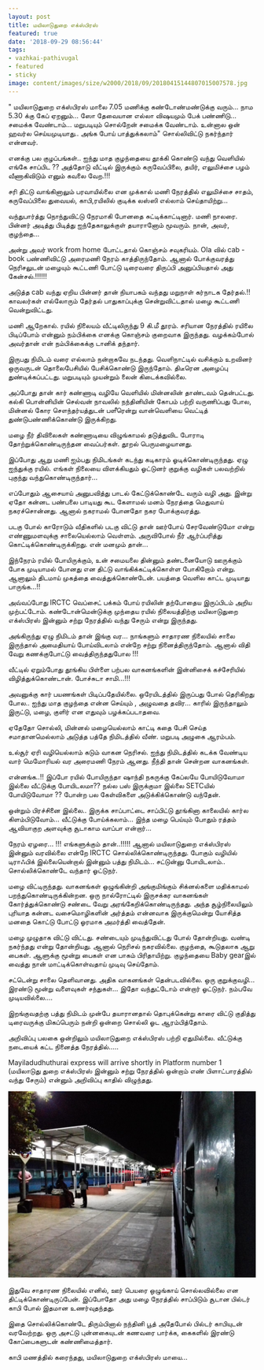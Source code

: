 ```yaml
---
layout: post
title: மயிலாடுதுறை எக்ஸ்பிரஸ்
featured: true
date: '2018-09-29 08:56:44'
tags:
- vazhkai-pathivugal
- featured
- sticky
image: content/images/size/w2000/2018/09/20180415144807015007578.jpg
---
```


" மயிலாடுதுறை எக்ஸ்பிரஸ் மாலை 7.05 மணிக்கு கண்டோண்மண்டுக்கு வரும்... நாம 5.30 க்கு கேப் ஏறனும்... ஸோ தேவையான எல்லா விஷயமும் பேக் பண்ணிடு... சமைக்க வேண்டாம்... மறுபடியும் சொல்றேன் சமைக்க வேண்டாம். உன்னால ஒன் ஹவர்ல செய்யமுடியாது.. அங்க போய் பாத்துக்கலாம்" சொல்லிவிட்டு நகர்ந்தார் என்னவர்.

எனக்கு பல குழப்பங்கள்.. ஐந்து மாத குழந்தையை தூக்கி கொண்டு வந்து வெளியில் எங்கே சாப்பிட ?? அத்தோடு வீட்டில் இருக்கும் கருவேப்பிலை, தயிர், எலுமிச்சை பழம் வீணாகிவிடும் எனும் கவலை வேற.!!!

சரி திட்டு வாங்கினாலும் பரவாயில்லை என முக்கால் மணி நேரத்தில் எலுமிச்சை சாதம், கருவேப்பிலை துவையல், காபி,ரயிலில் குடிக்க லஸ்ஸி எல்லாம் செய்தாயிற்று...

வந்துபார்த்து நொந்துவிட்டு நேரமாகி போனதை சுட்டிக்காட்டினார். மணி நாலரை. பின்னர் அடித்து பிடித்து ஐந்தேகாலுக்குள் தயாரானோம் மூவரும். நான், அவர், குழந்தை...

அன்று அவர் work from home போட்டதால் கொஞ்சம் சவுகரியம். Ola வில் cab - book பண்ணிவிட்டு அரைமணி நேரம் காத்திருந்தோம். ஆனால் போக்குவரத்து நெரிசலுடன் மழையும் கூட்டணி போட்டு டிரைவரை திருப்பி அனுப்பியதால் அது கேன்சல்.!!!!!!

அடுத்த cab வந்து ஏறிய பின்னர் தான் நியாபகம் வந்தது மறுநாள் கர்நாடக தேர்தல்.!! காவலர்கள் எல்லோரும் தேர்தல் பாதுகாப்புக்கு சென்றுவிட்டதால் மழை கூட்டணி வென்றுவிட்டது.

மணி ஆறேகால். ரயில் நிலையம் வீட்டிலிருந்து 9 கி.மீ தூரம். சரியான நேரத்தில் ரயிலை பிடிப்போம் என்னும் நம்பிக்கை எனக்கு கொஞ்சம் குறைவாக இருந்தது. வழக்கம்போல் அவர்தான் என் நம்பிக்கைக்கு டானிக் தந்தார்.

இருபது நிமிடம் வரை எல்லாம் நன்றாகவே நடந்தது. வெளிநாட்டில் வசிக்கும் உறவினர் ஒருவருடன் தொலைபேசியில் பேசிக்கொண்டு இருந்தோம். திடீரென அழைப்பு துண்டிக்கப்பட்டது. மறுபடியும் முயன்றும் லைன் கிடைக்கவில்லை.

அப்போது தான் கார் கண்ணாடி வழியே வெளியில் மின்னலின் தாண்டவம் தென்பட்டது. கல்கி பொன்னியின் செல்வன் நாவலில் நந்தினியின் கோபம் பற்றி வருணிப்பது போல, மின்னல் கோர சௌந்தர்யத்துடன் பளீரென்று வான்வெளியை வெட்டித் துண்டுபண்ணிக்கொண்டு இருக்கிறது.

மழை நீர் திவிலைகள் கண்ணாடியை விழுங்காமல் தடுத்துவிட போராடி தோற்றுக்கொண்டிருந்தன வைப்பர்கள். தூறல் பெருமழையானது.

இப்போது ஆறு மணி ஐம்பது நிமிடங்கள் கடந்து கடிகாரம் ஓடிக்கொண்டிருந்தது. ஏழு ஐந்துக்கு ரயில். எங்கள் நிலையை விளக்கியதும் ஓட்டுனர் குறுக்கு வழிகள் பலவற்றில் புகுந்து வந்துகொண்டிருந்தார்...

எப்போதும் ஆசையாய் அனுபவித்து பாடல் கேட்டுக்கொண்டே வரும் வழி அது. இன்று ஏதோ கன்னட பண்பலை பாடியது கூட கேளாமல் மனம் நேரத்தை மெதுவாய் நகரச்சொன்னது. ஆனால் நகராமல் போனதோ நகர போக்குவரத்து.

படகு போல் காரோடும் வீதிகளில் படகு விட்டு தான் ஊர்போய் சேரவேண்டுமோ என்று எண்ணுமளவுக்கு சாலையெல்லாம் வெள்ளம். அருவிபோல் நீர் ஆர்ப்பரித்து கொட்டிக்கொண்டிருக்கிறது. என் மனமும் தான்...

இந்நேரம் ரயில் போயிருக்கும், உன் சமையலை தின்னும் தண்டனையோடு ஊருக்கும் போக முடியாமல் போனது என திட்டு வாங்கிக்கட்டிக்கொள்ள போகிறோம் என்று. ஆனாலும் திடமாய் முகத்தை வைத்துக்கொண்டேன். பயத்தை வெளில காட்ட முடியாது பாருங்க...!!

அவ்வப்போது IRCTC வெப்சைட் பக்கம் போய் ரயிலின் தற்போதைய இருப்பிடம் அறிய முற்பட்டோம். கண்டோன்மென்டுக்கு முந்தைய ரயில் நிலையத்திற்கு மயிலாடுதுறை எக்ஸ்பிரஸ் இன்னும் சற்று நேரத்தில் வந்து சேரும் என்று இருந்தது.

அங்கிருந்து ஏழு நிமிடம் தான் இங்கு வர... நாங்களும் சாதாரண நிலையில் சாலை இருந்தால் அமைதியாய் போய்விடலாம் என்றே சற்று நினைத்திருந்தோம். ஆனால் விதி வேறு கணக்குபோட்டு வைத்திருந்ததுபோல !!!

வீட்டில் ஏறும்போது தூங்கிய பிள்ளை பற்பல வாகனங்களின் இன்னிசைக் கச்சேரியில் விழித்துக்கொண்டான். போச்சுடா சாமி...!!!

அவனுக்கு கார் பயணங்கள் பிடிப்பதேயில்லை. ஒரேயிடத்தில் இருப்பது போல் தெரிகிறது போல.. ஐந்து மாத குழந்தை என்ன செய்யும் , அழுவதை தவிர... காரில் இருந்தாலும் இருட்டு, மழை, குளிர் என எதுவும் பழக்கப்படாதவை.

ஏதேதோ சொல்லி, மின்னல் மழையெல்லாம் காட்டி கதை பேசி செய்த சமாதானமெல்லாம் அடுத்த பத்தே நிமிடத்தில் வீண். மறுபடி அழுகை ஆரம்பம்.

உல்சூர் ஏரி வழியெல்லாம் கடும் வாகன நெரிசல். ஐந்து நிமிடத்தில் கடக்க வேண்டிய வார் மெமோரியல் வர அரைமணி நேரம் ஆனது. நீந்தி தான் சென்றன வாகனங்கள்.

என்னங்க..!! இப்போ ரயில் போயிருந்தா ஷாந்தி நகருக்கு கேப்லயே போயிடுவோமா இல்லை வீட்டுக்கு போயிடலமா?? நல்ல பஸ் இருக்குமா இல்லை SETCயில் போயிடுவோமா ?? போன்ற பல கேள்விகளை அடுக்கிக்கொண்டு வந்தேன்.

ஒன்றும் பிரச்சினை இல்லை.. இருக்க சாப்பாட்டை சாப்பிட்டு தூங்கினா காலையில் கார்ல கிளம்பிடுவோம்... வீட்டுக்கு போய்க்கலாம்... இந்த மழை பெய்யும் போதும் ரத்தம் ஆவியாகுற அளவுக்கு சூடாகாம வாப்பா என்றார்...

நேரம் ஏழரை... !!! எங்களுக்கும் தான்..!!!!! ஆனால் மயிலாடுதுறை எக்ஸ்பிரஸ் இன்னும் வரவில்லை என்றே IRCTC சொல்லிக்கொண்டிருந்தது. போகும் வழியில் டிராஃபிக் இல்லையென்றால் இன்னும் பத்து நிமிடம்... சட்டுன்னு போயிடலாம்.. சொல்லிக்கொண்டே வந்தார் ஓட்டுநர்.

மழை விட்டிருந்தது. வாகனங்கள் ஒழுங்கின்றி அங்குமிங்கும் சிக்னல்களை மதிக்காமல் பறந்துகொண்டிருக்கின்றன. ஒரு நால்ரோட்டில் இருசக்கர வாகனங்கள் கோர்த்துக்கொண்டு சண்டை வேறு அரங்கேறிக்கொண்டிருந்தது. அந்த சூழ்நிலையிலும் புரியாத கன்னட வசைமொழிகளின் அர்த்தம் என்னவாக இருக்குமென்று யோசித்த மனதை கொட்டு போட்டு ஓரமாக அமர்த்தி வைத்தேன்.

மழை முழுதாக விட்டு விட்டது. சண்டையும் முடிந்துவிட்டது போல் தோன்றியது. வண்டி நகர்ந்தது என்று தோன்றியது. ஆனால் நெரிசல் நகரவில்லை. குழந்தை, கூடுதலாக ஆறு பைகள். ஆளுக்கு மூன்று பைகள் என பாகம் பிரிதாயிற்று. குழந்தையை Baby gearஇல் வைத்து நான் மாட்டிக்கொள்வதாய் முடிவு செய்தோம்.

சட்டென்று சாலை தெளிவானது. அதிக வாகனங்கள் தென்படவில்லை. ஒரு குறுக்குவழி... இரண்டு மூன்று வளைவுகள் சந்துகள்... இதோ வந்துட்டோம் என்றார் ஓட்டுநர். நம்பவே முடியவில்லை....

இறங்குவதற்கு பத்து நிமிடம் முன்பே தயாரானதால் தொபுக்கென்று காரை விட்டு குதித்து டிரைவருக்கு மிகப்பெரும் நன்றி ஒன்றை சொல்லி ஓட ஆரம்பித்தோம்.

அறிவிப்பு பலகை ஒன்றிலும் மயிலாடுதுறை எக்ஸ்பிரஸ் பற்றி ஏதுமில்லை. வீட்டுக்கு நடையைக் கட்ட நினைத்த நேரத்தில்.....

Mayiladudhuthurai express will arrive shortly in Platform number 1 (மயிலாடுது துறை எக்ஸ்பிரஸ் இன்னும் சற்று நேரத்தில் ஒன்றாம் எண் பிளாட்பாரத்தில் வந்து சேரும்) என்னும் அறிவிப்பு காதில் விழுந்தது.

![train](/content/images/2018/09/201803160236493535176-1.jpg)


இதுவே சாதாரண நிலையில் எனில், ஊர் பெயரை ஒழுங்காய் சொல்லவில்லை என திட்டிக்கொண்டிருப்பேன். இப்போதோ அது மழை நேரத்தில் சாப்பிடும் சூடான பில்டர் காபி போல் இதமான உணர்வுதந்தது.

இதை சொல்லிக்கொண்டே திரும்பினால் நந்தினி பூத் அதேபோல் பில்டர் காபியுடன் வரவேற்றது. ஒரு அசட்டு புன்னகையுடன் கணவரை பார்க்க, கைகளில் இரண்டு கோப்பைகளுடன் கண்ணிமைத்தார்.

காபி மணத்தில் கரைந்தது, மயிலாடுதுறை எக்ஸ்பிரஸ் மாயை...